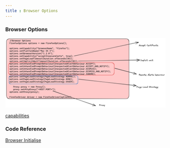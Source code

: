 ```yaml
---
title : Browser Options
---
```

### Browser Options
![BrowserOptions](./static/BrowserOptions.png)


[capabilities](https://w3c.github.io/webdriver/#capabilities)

### Code Reference
[Browser Initialise](https://github.com/sunnyRavindra/DataDrivenFramework/blob/main/src/test/java/com/amazon/testcase/InitializeBrowser.java)
